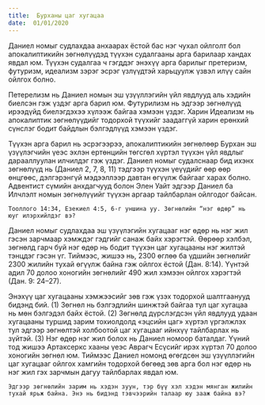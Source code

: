 ```yaml
---
title:  Бурханы цаг хугацаа
date:  01/01/2020
---
```


Даниел номыг судлахдаа анхаарах ёстой бас нэг чухал ойлголт бол апокалиптикийн зөгнөлүүдэд түүхэн судалгааны арга барилаар хандах явдал юм. Түүхэн судалгаа ч гэгддэг энэхүү арга барилыг претеризм, футуризм, идеализм зэрэг эсрэг үзлүүдтэй харьцуулж үзвэл илүү сайн ойлгох болно.

Петерелизм нь Даниел номын эш үзүүллэгийн үйл явдлууд аль хэдийн биелсэн гэж үздэг арга  барил юм. Футурилизм нь эдгээр зөгнөлүүд ирээдүйд биелэгдэхээ хүлээж байгаа хэмээн үздэг. Харин Идеализм нь апокалиптик зөгнөлүүдийг тодорхой түүхийг заадаггүй харин ерөнхий сүнслэг бодит байдлын бэлгэдлүүд хэмээн үздэг.

Түүхэн арга барил нь эсрэгээрээ, апокалиптикийн зөгнөлөөр Бурхан эш үзүүлэгчийн үеэс эхлэн ертөнцийн төгсгөл хүртэл түүхэн үйл явдлыг дарааллуулан илчилдэг гэж үздэг. Даниел номыг судалснаар бид ихэнх зөгнөлүүд нь (Даниел 2, 7, 8, 11) тэдгээр түүхэн үеүүдийг өөр өөр өнцгөөс, дэлгэрэнгүй мэдээллээр давтан өгүүлж байгааг харах болно. Адвентист сүмийн анхдагчууд болон Элен Уайт эдгээр Даниел ба Илчлэлт номын зөгнөлүүийг түүхэн аргаар тайлбарлан ойлгодог байсан.

`Тооллого 14:34, Езекиел 4:5, 6-г уншина уу. Зөгнөлийн “нэг өдөр” нь юуг илэрхийлдэг вэ?`

Даниел номыг судлахдаа эш үзүүлэгийн хугацааг нэг өдөр нь нэг жил гэсэн зарчмаар хэмждэг гэдгийг санаж байх хэрэгтэй. Өөрөөр хэлбэл, зөгнөлд гарч буй нэг өдөр нь бодит түүхэн цаг хугацааны нэг жилтэй тэнцдэг гэсэн үг. Тиймээс, жишээ нь, 2300 өглөө ба үдшийн зөгнөлийг 2300 жилийн тухай өгүүлж байна гэж ойлгох ёстой (Дан. 8:14). Үүнтэй адил 70 долоо хоногийн зөгнөлийг 490 жил хэмээн ойлгох хэрэгтэй (Дан. 9: 24–27).

Энэхүү цаг хугацааны хэмжээсийг зөв гэж үзэх тодорхой шалтгаанууд бидэнд бий. (1) Зөгнөл нь бэлгэдлийн шинжтэй байгаа тул цаг хугацаа нь мөн бэлгэдэл байх ёстой. (2) Зөгнөлд дүрслэгдсэн үйл явдлууд удаан хугацааны туршид зарим тохиолдолд «эцсийн цаг» хүртэл үргэлжлэх тул эдгээр зөгнөлтэй холбоотой цаг хугацааг ийнхүү тайлбарлах нь зүйтэй. (3) Нэг өдөр нэг жил болох нь Даниел номоор баталдаг. Үүний тод жишээ Артаксеркс хааны үеэс Аврагч Есүсийг ирэх хүртэл 70 долоо хоногийн зөгнөл юм. Тиймээс Даниел номонд өгөгдсөн эш үзүүллэгийн цаг хугацааг ойлгох хамгийн тодорхой бөгөөд зөв арга бол нэг өдөр нь нэг жил гэх зарчмын дагуу тайлбарлах явдал юм.

`Эдгээр зөгнөлийн зарим нь хэдэн зуун, тэр бүү хэл хэдэн мянган жилийн тухай ярьж байна. Энэ нь бидэнд тэвчээрийн талаар юу зааж байна вэ?`